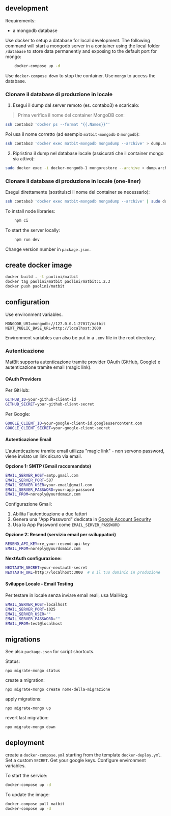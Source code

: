 ## development
Requirements:

* a mongodb database

Use docker to setup a database for local development.
The following command will start a mongodb server in a container using the local folder `/database` to store data permanently and exposing to the default port for mongo:
```bash
    docker-compose up -d
```
Use `docker-compose down` to stop the container. Use `mongo` to access the database.

### Clonare il database di produzione in locale

1. Esegui il dump dal server remoto (es. contabo3) e scaricalo:
> Prima verifica il nome del container MongoDB con:
```bash
ssh contabo3 'docker ps --format "{{.Names}}"'
```
Poi usa il nome corretto (ad esempio `matbit-mongodb` o `mongodb`):
```bash
ssh contabo3 'docker exec matbit-mongodb mongodump --archive' > dump.archive
```
2. Ripristina il dump nel database locale (assicurati che il container mongo sia attivo):
```bash
sudo docker exec -i docker-mongodb-1 mongorestore --archive < dump.archive
```

### Clonare il database di produzione in locale (one-liner)

Esegui direttamente (sostituisci il nome del container se necessario):
```bash
ssh contabo3 'docker exec matbit-mongodb mongodump --archive' | sudo docker exec -i docker-mongodb-1 mongorestore --archive
```

To install node libraries:
```bash
    npm ci
```
To start the server locally:
```bash
    npm run dev
```

Change version number in `package.json`.

## create docker image

```bash
docker build . -t paolini/matbit
docker tag paolini/matbit paolini/matbit:1.2.3
docker push paolini/matbit
```

## configuration

Use environment variables.
```
MONGODB_URI=mongodb://127.0.0.1:27017/matbit
NEXT_PUBLIC_BASE_URL=http://localhost:3000
```

Environment variables can also be put in a `.env` file
in the root directory.

### Autenticazione

MatBit supporta autenticazione tramite provider OAuth (GitHub, Google) e autenticazione tramite email (magic link).

#### OAuth Providers

Per GitHub:
```bash
GITHUB_ID=your-github-client-id
GITHUB_SECRET=your-github-client-secret
```

Per Google:
```bash
GOOGLE_CLIENT_ID=your-google-client-id.googleusercontent.com
GOOGLE_CLIENT_SECRET=your-google-client-secret
```

#### Autenticazione Email

L'autenticazione tramite email utilizza "magic link" - non servono password, viene inviato un link sicuro via email.

**Opzione 1: SMTP (Gmail raccomandato)**
```bash
EMAIL_SERVER_HOST=smtp.gmail.com
EMAIL_SERVER_PORT=587
EMAIL_SERVER_USER=your-email@gmail.com
EMAIL_SERVER_PASSWORD=your-app-password
EMAIL_FROM=noreply@yourdomain.com
```

Configurazione Gmail:
1. Abilita l'autenticazione a due fattori
2. Genera una "App Password" dedicata in [Google Account Security](https://myaccount.google.com/security)
3. Usa la App Password come `EMAIL_SERVER_PASSWORD`

**Opzione 2: Resend (servizio email per sviluppatori)**
```bash
RESEND_API_KEY=re_your-resend-api-key
EMAIL_FROM=noreply@yourdomain.com
```

**NextAuth configurazione:**
```bash
NEXTAUTH_SECRET=your-nextauth-secret
NEXTAUTH_URL=http://localhost:3000  # o il tuo dominio in produzione
```

#### Sviluppo Locale - Email Testing

Per testare in locale senza inviare email reali, usa MailHog:
```bash
EMAIL_SERVER_HOST=localhost
EMAIL_SERVER_PORT=1025
EMAIL_SERVER_USER=""
EMAIL_SERVER_PASSWORD=""
EMAIL_FROM=test@localhost
```

## migrations

See also `package.json` for script shortcuts.

Status:
```
npx migrate-mongo status
```
create a migration:
```
npx migrate-mongo create nome-della-migrazione
```
apply migrations:
```
npx migrate-mongo up
```
revert last migration:
```
npx migrate-mongo down
```

## deployment

create a `docker-compose.yml` starting from the template `docker-deploy.yml`.
Set a custom `SECRET`. Get your google keys.
Configure environment variables.

To start the service:
```bash
docker-compose up -d
```

To update the image:
```bash
docker-compose pull matbit
docker-compose up -d
```
